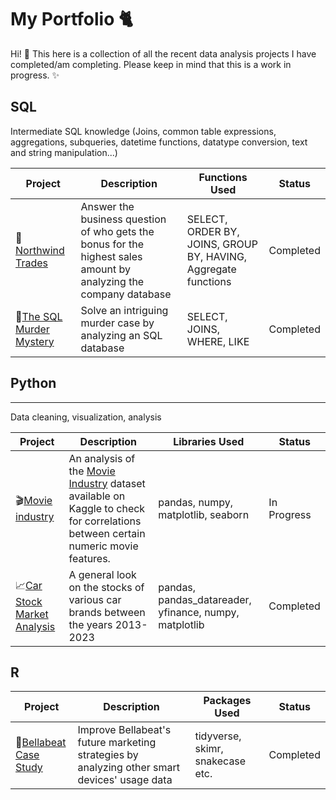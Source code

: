 # My Portfolio :cat2:

Hi! :wave: 
This here is a collection of all the recent data analysis projects I have completed/am completing. Please keep in mind that this is a work in progress. :sparkles:

## SQL

Intermediate SQL knowledge (Joins, common table expressions, aggregations, subqueries, datetime functions, datatype conversion, text and string manipulation...)

| Project | Description | Functions Used | Status |
| --- | --- | --- | --- |
| 💼[Northwind Trades](https://github.com/tubako/northwind-trades#readme) | Answer the business question of who gets the bonus for the highest sales amount by analyzing the company database | SELECT, ORDER BY, JOINS, GROUP BY, HAVING, Aggregate functions | Completed |
| 🔫[The SQL Murder Mystery](https://github.com/tubako/the-sql-murder-mystery) | Solve an intriguing murder case by analyzing an SQL database | SELECT, JOINS, WHERE, LIKE | Completed |


## Python
---
Data cleaning, visualization, analysis

| Project | Description | Libraries Used | Status |
| --- | --- | --- | --- |
| 🎬[Movie industry](https://github.com/tubako/movie-industry) | An analysis of the [Movie Industry](https://www.kaggle.com/datasets/danielgrijalvas/movies) dataset available on Kaggle to check for correlations between certain numeric movie features. | pandas, numpy, matplotlib, seaborn | In Progress |
| 📈[Car Stock Market Analysis](https://github.com/tubako/stock-analysis/blob/main/car-stocks-analysis.ipynb) | A general look on the stocks of various car brands between the years 2013-2023 | pandas, pandas_datareader, yfinance, numpy, matplotlib | Completed |


## R

| Project | Description | Packages Used | Status |
| --- | --- | --- | --- |
| 🍃[Bellabeat Case Study](https://github.com/tubako/bellabeat-case-study#readme) | Improve Bellabeat's future marketing strategies by analyzing other smart devices' usage data | tidyverse, skimr, snakecase etc. | Completed |

